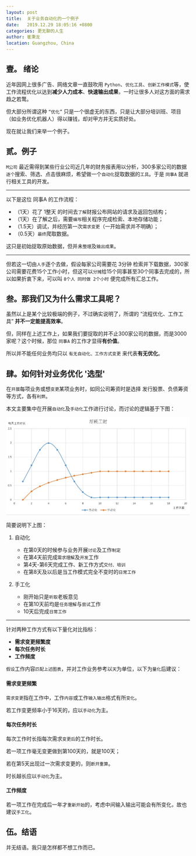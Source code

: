 ```yaml
---
layout: post
title:  关于业务自动化的一个例子
date:   2019.12.29 18:05:16 +0800
categories: 更无聊的人生
author: 崔秉龙
location: Guangzhou, China
---
```



## 壹。 绪论

近年因网上很多广告、网络文章一直鼓吹用 `Python`、`优化工具`、`创新工作模式`等，使工作流程优化以达到**减少人力成本**、**快速输出成果**，一时让很多人对这方面的需求趋之若鹜。

但大部分所谓这种 `“优化”` 只是一个很虚无的东西，只是让大部分培训班、项目（如业务优化机器人）得以赚钱，却对甲方并无实质好处。

现在就让我们来举一个例子。

## 贰。例子
`M公司` 最近需得到某些行业公司近几年的财务报表用以分析，300多家公司的数据`逐个`搜索、筛选、点击很麻烦，希望做一个`自动化`捉取数据的`工具`。于是 `同事A` 就进行相关工具的开发。

---

以下是这位 同事A 的工作流程：
- （1天）花了 1整天 的时间去`了解`财报公布网站的请求及返回包结构；
- （1天）在了解之后，需要`编写`相关程序完成检索、本地存储功能；
- （1.5天）调试，并经历第一次`需求变更`（一开始需求并不明确）；
- （0.5天）`最终`爬取数据。

这只是初始捉取原始数据，但并未`整理`及`输出成果`。

---

但若这一切由`人手`逐个去做，假设每家公司需要花 3分钟 检索并下载数据，300家公司需要花费15个工作小时，但这可以`分摊`给15个同事甚至30个同事去完成的，所以如果折衷下来，可以叫 `8个人 同时做 2个小时` 便完成所有汇总工作。

## 叁。那我们又为什么需求工具呢？

虽然以上是某个比较极端的例子，不过确实说明了，所谓的 “流程优化、工作工具” **并不一定能提高效率**。

但，同样在上述工作上，如果我们要捉取的并不止300家公司的数据，而是3000家呢？这个时候，那位 `同事A` 的工作才显得**有价值**。

所以并不能任何业务均只以 `有无自动化、工作方式变更` 来代表**有无优化**。

## 肆。如何针对业务优化 '选型'

在`开展`每项业务或想`变更`某项业务时，如同公司筹资时是选择 发行股票、负债筹资 等方式，各有`利弊`。

本文主要集中在开展`自动化`及`手动化`工作进行讨论，而讨论的逻辑基于下图：

![两种工作所耗工时对比](/photo/InPost/14763760-070f06a13d40dcdd.png)

简要说明下上图：
1. 自动化
    - 在第0天的时候参与业务开展`讨论`及工作`制定`
    - 在第4天前完成`需求理解`及`开发`工作
    - 第4天-第6天完成工作、新工作方式`交付、培训`
    - 在第8天及以后是当工作模式完全不变时的`日常工作`

2. 手工化
    - 刚开始只是`听取`老板意见
    - 在第10天前均是`任务理解`与`尝试`工作
    - 10天后完成`日常工作`

---

针对两种工作方式有以下量化对比指标：

- **需求变更频繁度**
- **每次任务时长**
- **工作频度**

`假设`工作内容`匹配上述图表`，并对工作业务参考以`天`为单位，以下为`量化`后建议：

#### 需求变更频繁

`需求变更`指在工作中，工作`内容`或工作`输入输出`格式有所`变化`。

若工作变更频率小于16天的，应以`手动化`为主。

#### 每次任务时长

每次工作时长指每次需求`变更后`的工作时长。

若一项工作毫无变更做到第100天的，就是100天；

若在第5天出现过一次需求变更的，则`断开重算`。

时长越长应以`手动化`为主。

#### 工作频度

若一项工作在完成后一年才`重新开始`的，考虑中间输入输出可能会有所变化，故也建议`手工化`。

## 伍。结语

并无结语。我只是怎样都不想工作而已。